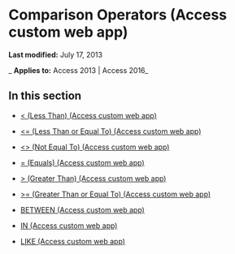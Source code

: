 
# Comparison Operators (Access custom web app)

 **Last modified:** July 17, 2013

 _ **Applies to:** Access 2013 | Access 2016_

## In this section


- [< (Less Than) (Access custom web app)](169add60-06b1-4e17-b577-a67cc6c0987c.md)
    
- [<= (Less Than or Equal To) (Access custom web app)](dc0dc67a-aadf-4a5c-9264-e8df1dcd183f.md)
    
- [<> (Not Equal To) (Access custom web app)](687a4200-380d-48ef-85d0-0a2a10d9d87b.md)
    
- [= (Equals) (Access custom web app)](70bc707a-3a61-4d75-816d-0defd0806319.md)
    
- [> (Greater Than) (Access custom web app)](5a250d68-7583-406e-84e3-0b03bba97234.md)
    
- [>= (Greater Than or Equal To) (Access custom web app)](cceb8dcb-5ce1-4c32-b057-6201b62a646f.md)
    
- [BETWEEN (Access custom web app)](9dcb32c6-ed9b-4a09-9e6a-48cc50063a6f.md)
    
- [IN (Access custom web app)](56f1e938-b445-4e1f-952d-9e4627d5dc27.md)
    
- [LIKE (Access custom web app)](decdd8fc-2184-4d97-b918-3ef6ab1ab40b.md)
    
